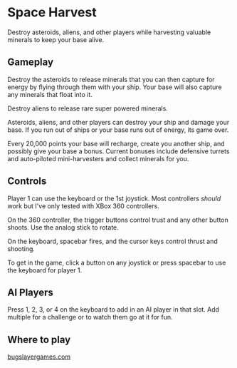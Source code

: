 # Space Harvest

Destroy asteroids, aliens, and other players while harvesting valuable minerals to keep your base alive.

## Gameplay

Destroy the asteroids to release minerals that you can then capture for energy by flying through them with your ship. Your base will also capture any minerals that float into it.

Destroy aliens to release rare super powered minerals.

Asteroids, aliens, and other players can destroy your ship and damage your base. If you run out of ships or your base runs out of energy, its game over.

Every 20,000 points your base will recharge, create you another ship, and possibly give your base a bonus. Current bonuses include defensive turrets and auto-piloted mini-harvesters and collect minerals for you.

## Controls

Player 1 can use the keyboard or the 1st joystick. Most controllers _should_ work but I've only tested with XBox 360 controllers.

On the 360 controller, the trigger buttons control trust and any other button shoots. Use the analog stick to rotate.

On the keyboard, spacebar fires, and the cursor keys control thrust and shooting.

To get in the game, click a button on any joystick or press spacebar to use the keyboard for player 1.

## AI Players

Press 1, 2, 3, or 4 on the keyboard to add in an AI player in that slot. Add multiple for a challenge or to watch them go at it for fun.

## Where to play

[bugslayergames.com](http://www.bugslayergames.com/SpaceHarvest)
